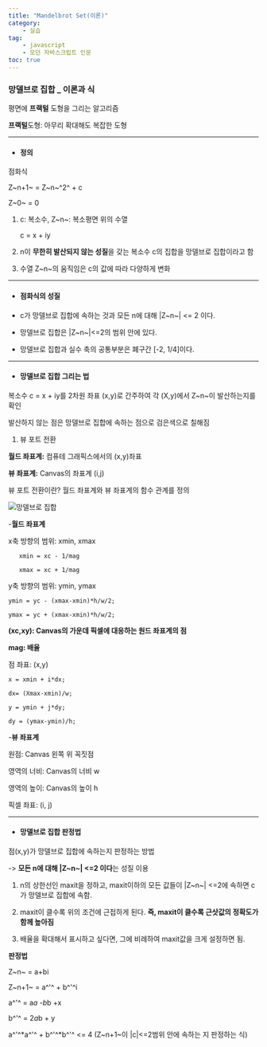 ```yaml
---
title: "Mandelbrot Set(이론)"
category:
    - 실습
tag:
    - javascript
    - 모던 자바스크립트 인문
toc: true
---
```


### 망델브로 집합 _ 이론과 식 

평면에 **프랙털** 도형을 그리는 알고리즘

**프랙털**도형: 아무리 확대해도 복잡한 도형

---

* #### 정의

점화식
   
Z~n+1~ = Z~n~^2^ + c 

Z~0~ = 0 


1. c: 복소수, Z~n~: 복소평면 위의 수열

    c = x + iy

2. n이 **무한히 발산되지 않는 성질**을 갖는 복소수 c의 집합을 망델브로 집합이라고 함


3. 수열 Z~n~의 움직임은 c의 값에 따라 다양하게 변화

---

* #### 점화식의 성질 

- c가 망델브로 집합에 속하는 것과 모든 n에 대해 |Z~n~| <= 2 이다.

- 망델브로 집합은 |Z~n~|<=2의 범위 안에 있다.

- 망델브로 집합과 실수 축의 공통부분은 폐구간 [-2, 1/4]이다.

---

* #### 망델브로 집합 그리는 법

복소수 c = x + iy를 2차원 좌표 (x,y)로 간주하여 각 (X,y)에서 Z~n~이 발산하는지를 확인 

발산하지 않는 점은 망델브로 집합에 속하는 점으로 검은색으로 칠해짐 

1. 뷰 포트 전환

**월드 좌표계:** 컴퓨테 그래픽스에서의 (x,y)좌표

**뷰 좌표계:** Canvas의 좌표계 (i,j)

뷰 포트 전환이란? 월드 좌표계와 뷰 좌표계의 함수 관계를 정의


![망델브로 집합](https://user-images.githubusercontent.com/83913407/126896899-dde720e2-c015-40c1-a19d-7ed91230a406.jpg)

-**월드 좌표계**

x축 방향의 범위: xmin, xmax

       xmin = xc - 1/mag

       xmax = xc + 1/mag

y축 방향의 범위: ymin, ymax

    ymin = yc - (xmax-xmin)*h/w/2;

    ymax = yc + (xmax-xmin)*h/w/2;

**(xc,xy): Canvas의 가운데 픽셀에 대응하는 원드 좌표계의 점**

**mag: 배율**

점 좌표: (x,y)


    x = xmin + i*dx;

    dx= (Xmax-xmin)/w;

    y = ymin + j*dy;

    dy = (ymax-ymin)/h;


-**뷰 좌표계**

원점: Canvas 왼쪽 위 꼭짓점 

영역의 너비: Canvas의 너비 w

영역의 높이: Canvas의 높이 h

픽셀 좌표: (i, j)

---

* #### 망델브로 집합 판정법

점(x,y)가 망델브로 집합에 속하는지 판정하는 방법

-> **모든 n에 대해 |Z~n~| <=2 이다**는 성질 이용

1. n의 상한선인 maxit을 정하고, maxit이하의 모든 값들이 |Z~n~| <=2에 속하면 c가 망델브로 집합에 속함.


2. maxit이 클수록 위의 조건에 근접하게 된다. **즉, maxit이 클수록 근삿값의 정확도가 함께 높아짐**


3. 배율을 확대해서 표시하고 싶다면, 그에 비례하여 maxit값을 크게 설정하면 됨.



**판정법**

Z~n~ = a+bi

Z~n+1~ = a^'^ + b^'^i

a^'^ = a*a -b*b +x 

b^'^ = 2*a*b + y

a^'^*a^'^ + b^'^*b^'^ <= 4 (Z~n+1~이 |c|<=2범위 안에 속하는 지 판정하는 식)